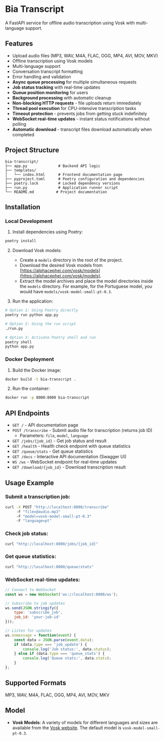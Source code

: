 # Bia Transcript

A FastAPI service for offline audio transcription using Vosk with multi-language support.

## Features

- Upload audio files (MP3, WAV, M4A, FLAC, OGG, MP4, AVI, MOV, MKV)
- Offline transcription using Vosk models
- Multi-language support
- Conversation transcript formatting
- Error handling and validation
- **Async queue processing** for multiple simultaneous requests
- **Job status tracking** with real-time updates
- **Queue position monitoring** for users
- **Background processing** with automatic cleanup
- **Non-blocking HTTP requests** - file uploads return immediately
- **Thread pool execution** for CPU-intensive transcription tasks
- **Timeout protection** - prevents jobs from getting stuck indefinitely
- **WebSocket real-time updates** - instant status notifications without polling
- **Automatic download** - transcript files download automatically when completed

## Project Structure

```
bia-transcript/
├── app.py              # Backend API logic
├── templates/
│   └── index.html      # Frontend documentation page
├── pyproject.toml      # Poetry configuration and dependencies
├── poetry.lock         # Locked dependency versions
├── run.py              # Application runner script
└── README.md          # Project documentation
```

## Installation

### Local Development

1. Install dependencies using Poetry:
```bash
poetry install
```

2. Download Vosk models:
   - Create a `models` directory in the root of the project.
   - Download the desired Vosk models from [https://alphacephei.com/vosk/models](https://alphacephei.com/vosk/models).
   - Extract the model archives and place the model directories inside the `models` directory. For example, for the Portuguese model, you would have `models/vosk-model-small-pt-0.3`.

3. Run the application:
```bash
# Option 1: Using Poetry directly
poetry run python app.py

# Option 2: Using the run script
./run.py

# Option 3: Activate Poetry shell and run
poetry shell
python app.py
```

### Docker Deployment

1. Build the Docker image:
```bash
docker build -t bia-transcript .
```

2. Run the container:
```bash
docker run -p 8000:8000 bia-transcript
```

## API Endpoints

- `GET /` - API documentation page
- `POST /transcribe` - Submit audio file for transcription (returns job ID)
  - Parameters: `file`, `model`, `language`
- `GET /jobs/{job_id}` - Get job status and result
- `GET /health` - Health check endpoint with queue statistics
- `GET /queue/stats` - Get queue statistics
- `GET /docs` - Interactive API documentation (Swagger UI)
- `WS /ws` - WebSocket endpoint for real-time updates
- `GET /download/{job_id}` - Download transcription result

## Usage Example

### Submit a transcription job:
```bash
curl -X POST "http://localhost:8000/transcribe" 
     -F "file=@audio.mp3" 
     -F "model=vosk-model-small-pt-0.3" 
     -F "language=pt"
```

### Check job status:
```bash
curl "http://localhost:8000/jobs/{job_id}"
```

### Get queue statistics:
```bash
curl "http://localhost:8000/queue/stats"
```

### WebSocket real-time updates:
```javascript
// Connect to WebSocket
const ws = new WebSocket('ws://localhost:8000/ws');

// Subscribe to job updates
ws.send(JSON.stringify({
    type: 'subscribe_job',
    job_id: 'your-job-id'
}));

// Listen for updates
ws.onmessage = function(event) {
    const data = JSON.parse(event.data);
    if (data.type === 'job_update') {
        console.log('Job status:', data.status);
    } else if (data.type === 'queue_stats') {
        console.log('Queue stats:', data.stats);
    }
};
```

## Supported Formats

MP3, WAV, M4A, FLAC, OGG, MP4, AVI, MOV, MKV

## Model

- **Vosk Models**: A variety of models for different languages and sizes are available from the [Vosk website](https://alphacephei.com/vosk/models). The default model is `vosk-model-small-pt-0.3`.

``` 
